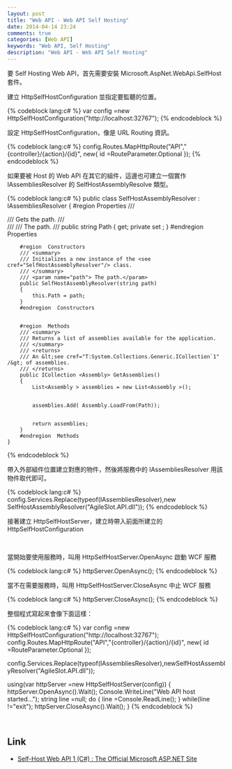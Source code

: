 ```yaml
---
layout: post
title: "Web API - Web API Self Hosting"
date: 2014-04-14 23:24
comments: true
categories: [Web API] 
keywords: "Web API, Self Hosting"
description: "Web API - Web API Self Hosting"
---
```


要 Self Hosting Web API，首先需要安裝 Microsoft.AspNet.WebApi.SelfHost 套件。  

<!-- More -->

建立 HttpSelfHostConfiguration 並指定要監聽的位置。 

{% codeblock lang:c# %}
var config =new HttpSelfHostConfiguration("http://localhost:32767");
{% endcodeblock %}

設定 HttpSelfHostConfiguration，像是 URL Routing 資訊。 

{% codeblock lang:c# %}
config.Routes.MapHttpRoute("API","{controller}/{action}/{id}",
new{ id =RouteParameter.Optional });
{% endcodeblock %}

如果要被 Host 的 Web API 在其它的組件，這邊也可建立一個實作 IAssembliesResolver 的 SelfHostAssemblyResolve 類型。  

{% codeblock lang:c# %}
    public class SelfHostAssemblyResolver : IAssembliesResolver
    {
        #region  Properties
        /// <summary>
        /// Gets the path.
        /// </summary>
        /// <value>
        /// The path.
        /// </value>
        public string Path { get; private set ; }
        #endregion  Properties


        #region  Constructors
        /// <summary>
        /// Initializes a new instance of the <see cref="SelfHostAssemblyResolver"/> class.
        /// </summary>
        /// <param name="path"> The path.</param>
        public SelfHostAssemblyResolver(string path)
        {
            this.Path = path;
        }
        #endregion  Constructors


        #region  Methods
        /// <summary>
        /// Returns a list of assemblies available for the application.
        /// </summary>
        /// <returns>
        /// An &lt;see cref="T:System.Collections.Generic.ICollection`1" /&gt; of assemblies.
        /// </returns>
        public ICollection <Assembly> GetAssemblies()
        {
            List<Assembly > assemblies = new List<Assembly >();


            assemblies.Add( Assembly.LoadFrom(Path));


            return assemblies;
        }
        #endregion  Methods
    }
{% endcodeblock %}

帶入外部組件位置建立對應的物件，然後將服務中的 IAssembliesResolver 用該物件取代即可。

{% codeblock lang:c# %}
config.Services.Replace(typeof(IAssembliesResolver),new SelfHostAssemblyResolver("AgileSlot.API.dll"));
{% endcodeblock %}

接著建立 HttpSelfHostServer，建立時帶入前面所建立的 HttpSelfHostConfiguration

<br/>

當開始要使用服務時，叫用 HttpSelfHostServer.OpenAsync 啟動 WCF 服務

{% codeblock lang:c# %}
httpServer.OpenAsync();
{% endcodeblock %}

當不在需要服務時，叫用 HttpSelfHostServer.CloseAsync 中止 WCF 服務

{% codeblock lang:c# %}
httpServer.CloseAsync();
{% endcodeblock %}

整個程式寫起來會像下面這樣：

{% codeblock lang:c# %}
var config =new HttpSelfHostConfiguration("http://localhost:32767");
config.Routes.MapHttpRoute("API","{controller}/{action}/{id}",
new{ id =RouteParameter.Optional });

config.Services.Replace(typeof(IAssembliesResolver),newSelfHostAssemblyResolver("AgileSlot.API.dll"));

using(var httpServer =new HttpSelfHostServer(config))
{
    httpServer.OpenAsync().Wait();
    Console.WriteLine("Web API host started...");
    string line =null;
    do
    {
        line =Console.ReadLine();
    }
    while(line !="exit");
    httpServer.CloseAsync().Wait();
}
{% endcodeblock %}

<br/>

Link
----
* [Self-Host Web API 1 (C#) : The Official Microsoft ASP.NET Site](http://www.asp.net/web-api/overview/hosting-aspnet-web-api/self-host-a-web-api)
